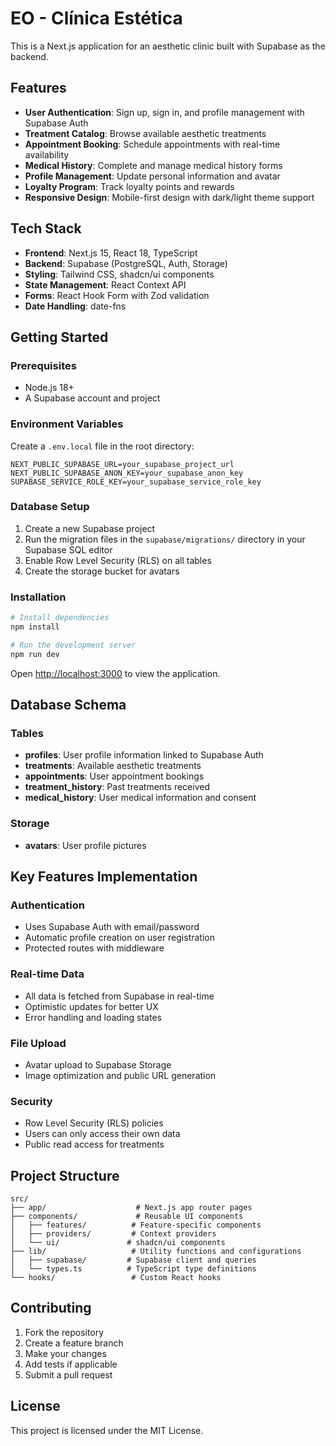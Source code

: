 # EO - Clínica Estética

This is a Next.js application for an aesthetic clinic built with Supabase as the backend.

## Features

- **User Authentication**: Sign up, sign in, and profile management with Supabase Auth
- **Treatment Catalog**: Browse available aesthetic treatments
- **Appointment Booking**: Schedule appointments with real-time availability
- **Medical History**: Complete and manage medical history forms
- **Profile Management**: Update personal information and avatar
- **Loyalty Program**: Track loyalty points and rewards
- **Responsive Design**: Mobile-first design with dark/light theme support

## Tech Stack

- **Frontend**: Next.js 15, React 18, TypeScript
- **Backend**: Supabase (PostgreSQL, Auth, Storage)
- **Styling**: Tailwind CSS, shadcn/ui components
- **State Management**: React Context API
- **Forms**: React Hook Form with Zod validation
- **Date Handling**: date-fns

## Getting Started

### Prerequisites

- Node.js 18+ 
- A Supabase account and project

### Environment Variables

Create a `.env.local` file in the root directory:

```env
NEXT_PUBLIC_SUPABASE_URL=your_supabase_project_url
NEXT_PUBLIC_SUPABASE_ANON_KEY=your_supabase_anon_key
SUPABASE_SERVICE_ROLE_KEY=your_supabase_service_role_key
```

### Database Setup

1. Create a new Supabase project
2. Run the migration files in the `supabase/migrations/` directory in your Supabase SQL editor
3. Enable Row Level Security (RLS) on all tables
4. Create the storage bucket for avatars

### Installation

```bash
# Install dependencies
npm install

# Run the development server
npm run dev
```

Open [http://localhost:3000](http://localhost:3000) to view the application.

## Database Schema

### Tables

- **profiles**: User profile information linked to Supabase Auth
- **treatments**: Available aesthetic treatments
- **appointments**: User appointment bookings
- **treatment_history**: Past treatments received
- **medical_history**: User medical information and consent

### Storage

- **avatars**: User profile pictures

## Key Features Implementation

### Authentication
- Uses Supabase Auth with email/password
- Automatic profile creation on user registration
- Protected routes with middleware

### Real-time Data
- All data is fetched from Supabase in real-time
- Optimistic updates for better UX
- Error handling and loading states

### File Upload
- Avatar upload to Supabase Storage
- Image optimization and public URL generation

### Security
- Row Level Security (RLS) policies
- Users can only access their own data
- Public read access for treatments

## Project Structure

```
src/
├── app/                    # Next.js app router pages
├── components/             # Reusable UI components
│   ├── features/          # Feature-specific components
│   ├── providers/         # Context providers
│   └── ui/               # shadcn/ui components
├── lib/                   # Utility functions and configurations
│   ├── supabase/         # Supabase client and queries
│   └── types.ts          # TypeScript type definitions
└── hooks/                 # Custom React hooks
```

## Contributing

1. Fork the repository
2. Create a feature branch
3. Make your changes
4. Add tests if applicable
5. Submit a pull request

## License

This project is licensed under the MIT License.